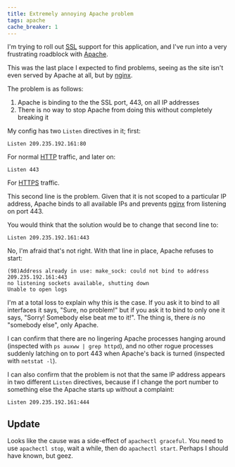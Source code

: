 ```yaml
---
title: Extremely annoying Apache problem
tags: apache
cache_breaker: 1
---
```


I'm trying to roll out [SSL](/wiki/SSL) support for this application, and I've run into a very frustrating roadblock with [Apache](/wiki/Apache).

This was the last place I expected to find problems, seeing as the site isn't even served by Apache at all, but by [nginx](/wiki/nginx).

The problem is as follows:

1.  Apache is binding to the the SSL port, 443, on all IP addresses
2.  There is no way to stop Apache from doing this without completely breaking it

My config has two `Listen` directives in it; first:

    Listen 209.235.192.161:80

For normal [HTTP](/wiki/HTTP) traffic, and later on:

    Listen 443

For [HTTPS](/wiki/HTTPS) traffic.

This second line is the problem. Given that it is not scoped to a particular IP address, Apache binds to all available IPs and prevents [nginx](/wiki/nginx) from listening on port 443.

You would think that the solution would be to change that second line to:

    Listen 209.235.192.161:443

No, I'm afraid that's not right. With that line in place, Apache refuses to start:

    (98)Address already in use: make_sock: could not bind to address 209.235.192.161:443
    no listening sockets available, shutting down
    Unable to open logs

I'm at a total loss to explain why this is the case. If you ask it to bind to all interfaces it says, "Sure, no problem!" but if you ask it to bind to only one it says, "Sorry! Somebody else beat me to it!". The thing is, there *is* no "somebody else", only Apache.

I can confirm that there are no lingering Apache processes hanging around (inspected with `ps auxww | grep httpd`), and no other rogue processes suddenly latching on to port 443 when Apache's back is turned (inspected with `netstat -l`).

I can also confirm that the problem is not that the same IP address appears in two different `Listen` directives, because if I change the port number to something else the Apache starts up without a complaint:

    Listen 209.235.192.161:444

## Update

Looks like the cause was a side-effect of `apachectl graceful`. You need to use `apachectl stop`, wait a while, then do `apachectl start`. Perhaps I should have known, but geez.
